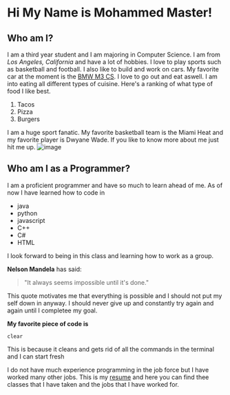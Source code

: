 # Hi My Name is Mohammed Master!
## Who am I?
I am a third year student and I am majoring in Computer Science. I am from *Los Angeles, California* and have a lot of hobbies. I love to play sports such as basketball and football. I also like to build and work on cars. My favorite car at the moment is the [BMW M3 CS](https://www.bmwusa.com/vehicles/m-models/m3-sedan/overview.html). I love to go out and eat aswell. I am into eating all different types of cuisine. Here's a ranking of what type of food I like best.
1. Tacos
2. Pizza
3. Burgers

I am a huge sport fanatic. My favorite basketball team is the Miami Heat and my favorite player is Dwyane Wade. If you like to know more about me just hit me up.
![image](https://www.enwallpaper.com/wp-content/uploads/c5c4be1c647bef2f694df87d64bda567.jpg)


## Who am I as a Programmer?
I am a proficient programmer and have so much to learn ahead of me. As of now I have learned how to code in 
- java
- python
- javascript
- C++
- C#
- HTML 

I look forward to being in this class and learning how to work as a group.

**Nelson Mandela** has said:
> "It always seems impossible until it's done."

This quote motivates me that everything is possible and I should not put my self down in anyway. I should never give up and constantly try again and again until I completee my goal.


**My favorite piece of code is**
```
clear
```
This is because it cleans and gets rid of all the commands in the terminal and I can start fresh

I do not have much experience programming in the job force but I have worked many other jobs. This is my [resume](110resume.pdf) and here you can find thee classes that I have taken and the jobs that I have worked for.

